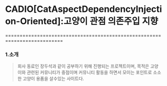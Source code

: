 # CADIO[CatAspectDependencyInjection-Oriented]:고양이 관점 의존주입 지향
==========================================================================
### 1.소개 
>회사 동료인 장두석과 같이 공부하기 위해 진행되는 프로젝트이며,
>목적은 고양이와 관련된 커뮤니티가 중점이며 커뮤니티 활동을 하면서 모이는 포인트로 소소한
>고양이 용품을 살수있는 사이트다.

